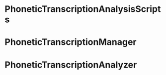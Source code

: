 # PhoneticTranscriptionAnalysisScripts
# PhoneticTranscriptionManager
# PhoneticTranscriptionAnalyzer
